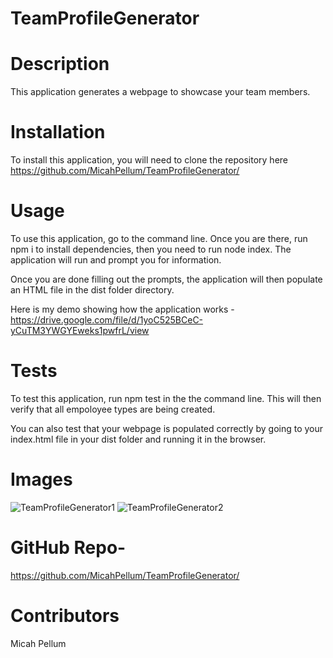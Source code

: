 # TeamProfileGenerator

# Description

This application generates a webpage to showcase your team members. 

# Installation
To install this application, you will need to clone the repository here https://github.com/MicahPellum/TeamProfileGenerator/

# Usage
To use this application, go to the command line. Once you are there, run npm i to install dependencies, then you need to run node index. The application will run and prompt you for information. 

Once you are done filling out the prompts, the application will then populate an HTML file in the dist folder directory. 

Here is my demo showing how the application works -https://drive.google.com/file/d/1yoC525BCeC-yCuTM3YWGYEweks1pwfrL/view

# Tests
To test this application, run npm test in the the command line. This will then verify that all empoloyee types are being created. 

You can also test that your webpage is populated correctly by going to your index.html file in your dist folder and running it in the browser. 

# Images
![TeamProfileGenerator1](https://user-images.githubusercontent.com/72360277/118378330-528fb580-b590-11eb-81a8-47ce31f3597d.PNG)
![TeamProfileGenerator2](https://user-images.githubusercontent.com/72360277/118378333-56233c80-b590-11eb-82f2-e1a244e1372f.PNG)


# GitHub Repo-
https://github.com/MicahPellum/TeamProfileGenerator/

# Contributors
Micah Pellum
